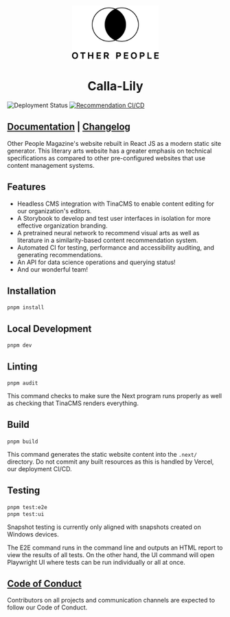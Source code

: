 <div align="center">
  <img src="./public/svg/logo_text_op.svg" height="128">
  <h1 align="center">Calla-Lily</h1>
</div>

![Deployment Status](https://img.shields.io/github/deployments/Other-People-UCSD/Calla-Lily/production?logo=vercel&label=Vercel&link=https%3A%2F%2Fotherpeoplesd.com) [![Recommendation CI/CD](https://github.com/Other-People-UCSD/Calla-Lily/actions/workflows/recommender.yml/badge.svg)](https://github.com/Other-People-UCSD/Calla-Lily/actions/workflows/recommender.yml)

## [Documentation](https://docs-other-people.vercel.app/) | [Changelog](https://github.com/Other-People-UCSD/Calla-Lily/blob/main/CHANGELOG.md)
Other People Magazine's website rebuilt in React JS as a modern static site generator. This literary arts website has a greater emphasis on technical specifications as compared to other pre-configured websites that use content management systems. 

## Features
- Headless CMS integration with TinaCMS to enable content editing for our organization's editors.
- A Storybook to develop and test user interfaces in isolation for more effective organization branding.
- A pretrained neural network to recommend visual arts as well as literature in a similarity-based content recommendation system.
- Automated CI for testing, performance and accessibility auditing, and generating recommendations.
- An API for data science operations and querying status!
- And our wonderful team!

## Installation

```
pnpm install
```

## Local Development

```
pnpm dev
```

## Linting

```
pnpm audit
```

This command checks to make sure the Next program runs properly as well as checking that TinaCMS renders everything. 

## Build

```
pnpm build
```

This command generates the static website content into the `.next/` directory. Do not commit any built resources as this is handled by Vercel, our deployment CI/CD.

## Testing

```
pnpm test:e2e
pnpm test:ui
```

Snapshot testing is currently only aligned with snapshots created on Windows devices. 

The E2E command runs in the command line and outputs an HTML report to view the results of all tests. On the other hand, the UI command will open Playwright UI where tests can be run individually or all at once.

## [Code of Conduct](https://github.com/Other-People-UCSD/Calla-Lily/blob/main/CODE_OF_CONDUCT.md)

Contributors on all projects and communication channels are expected to follow our Code of Conduct.